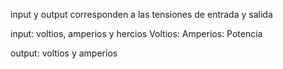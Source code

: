 input y output corresponden a las tensiones de entrada y salida

input: voltios, amperios y hercios
Voltios: 
Amperios: Potencia

output: voltios y amperios